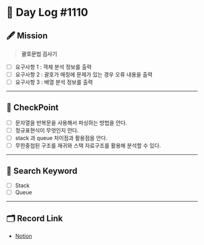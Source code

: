# __🎥 Day Log #1110__

## 🖋 __Mission__
> __괄호문법 검사기__
- [ ] 요구사항 1 : 객체 분석 정보를 출력
- [ ] 요구사항 2 : 괄호가 매칭에 문제가 있는 경우 오류 내용을 출력
- [ ] 요구사항 3 : 배열 분석 정보를 출력
---
## 📌 __CheckPoint__
- [ ] 문자열을 반복문을 사용해서 파싱하는 방법을 안다.
- [ ] 정규표현식이 무엇인지 안다.
- [ ] stack 과 queue 차이점과 활용점을 안다.
- [ ] 무한중첩된 구조를 재귀와 스택 자료구조를 활용해 분석할 수 있다.
---
## 🔖 __Search Keyword__
- [ ] Stack
- [ ] Queue
---
## 🗂 __Record Link__
- [Notion]()
